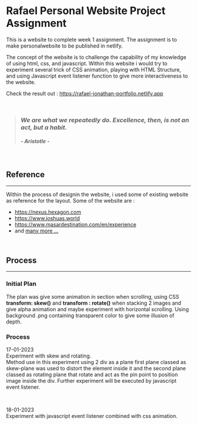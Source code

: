 [//]: <> (created 18/01/2023)

# Rafael Personal Website Project Assignment

This is a website to complete week 1 assignment. The assignment is to make personalwebsite to be published in netlify.

[//]: <> (added 17/01/2023)

The concept of the website is to challenge the capability of my knowledge of using html, css, and javascript. Within this website i would try to experiment several trick of CSS animation, playing with HTML Structure, and using Javascript event listener function to give more interactiveness to the website.

Check the result out : https://rafael-jonathan-portfolio.netlify.app

<br />

>### *We are what we repeatedly do. Excellence, then, is not an act, but a habit.*
>
>##### *- Aristotle -*

<br />

## Reference

---

Within the process of designin the website, i used some of existing website as reference for the layout. Some of the website are : 
- https://nexus.hexagon.com
- https://www.joshuas.world
- https://www.masardestination.com/en/experience
- and [many more ...](https://www.awwwards.com/websites/css3/)

<br />

## Process

---

### Initial Plan

The plan was give some animation in section when scrolling, using CSS **transform: skew()** and **transform : rotate()** when stacking 2 images and give alpha animation and maybe experiment with horizontal scrolling. Using background .png containing transparent color to give some illusion of depth. 

### Process

17-01-2023<br/>
Experiment with skew and rotating.<br/>
Method use in this experiment using 2 div as a plane first plane classed as skew-plane was used to distort the element inside it and the second plane classed as rotating plane that rotate and act as the pin point to position image inside the div. Further experiment will be executed by javascript event listener.

<br/>

18-01-2023<br/>
Experiment with javascript event listener combined with css animation.<br/>
 